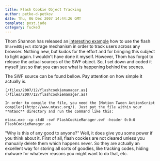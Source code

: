 ```yaml
---
title: Flash Cookie Object Tracking
author: petko-d-petkov
date: Thu, 06 Dec 2007 14:44:26 GMT
template: post.jade
category: fucked
---
```


Thom Shannon has released an [interesting example](http://www.ts0.com/crosscookie/example.html) how to use the flash `SharedObject` storage mechanism in order to track users across any browser. Nothing new, but kudos for the effort and for bringing this subject to light again. I wouldn't have done it myself. However, Thom has forgot to release the actual sources of the SWF object. So, I set down and coded it myself just so that you can see what is happening behind the scenes.

The SWF source can be found bellow. Pay attention on how simple it actually is.

    [/files/2007/12/flashcookiemanager.as](/files/2007/12/flashcookiemanager.as)

    In order to compile the file, you need the [Motion Tween ActionScript compiler](http://www.mtasc.org/). Just put the file within your **mtasc** directory and run the command like this:

    mtasc.exe -cp std8 -swf FlashCookieManager.swf -header 0:0:0 FlashCookieManager.as

"Why is this of any good to anyone?" Well, it does give you some power if you think about it. First of all, flash cookies are not cleared unless you manually delete them which happens never. So they are actually an excellent way for storing all sorts of goodies, like tracking codes, hiding malware for whatever reasons you might want to do that, etc.
